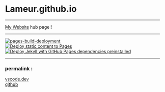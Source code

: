 # Lameur.github.io
  
***

[website]: lameur.github.io

[My Website][website] hub page !

***
  
[![pages-build-deployment][workflow]](https://github.com/Lameur/Lameur.github.io/actions/workflows/pages/pages-build-deployment)  
[![Deploy static content to Pages](https://github.com/Lameur/Lameur.github.io/actions/workflows/static.yml/badge.svg)][workflow2]
[![Deploy Jekyll with GitHub Pages dependencies preinstalled][workflow3]](https://github.com/Lameur/Lameur.github.io/actions/workflows/jekyll-gh-pages.yml)

[workflow]: https://github.com/Lameur/Lameur.github.io/actions/workflows/pages/pages-build-deployment/badge.svg
[workflow2]: https://github.com/Lameur/Lameur.github.io/actions/workflows/static.yml
[workflow3]: https://github.com/Lameur/Lameur.github.io/actions/workflows/jekyll-gh-pages.yml/badge.svg
***

### permalink : 

[vscode.dev](https://vscode.dev/github/Lameur/Lameur.github.io/blob/Develop)  
[github](https://github.com/Lameur/Lameur.github.io/blob/70a6ffe2e9def89e45dae41bebe0939a6b404f92)
